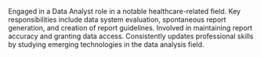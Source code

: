 Engaged in a Data Analyst role in a notable healthcare-related field. Key responsibilities include data system evaluation, spontaneous report generation, and creation of report guidelines. Involved in maintaining report accuracy and granting data access. Consistently updates professional skills by studying emerging technologies in the data analysis field.

<!---
tzolkowski96/tzolkowski96 is a ✨ special ✨ repository because its `README.md` (this file) appears on your GitHub profile.
You can click the Preview link to take a look at your changes.
--->
